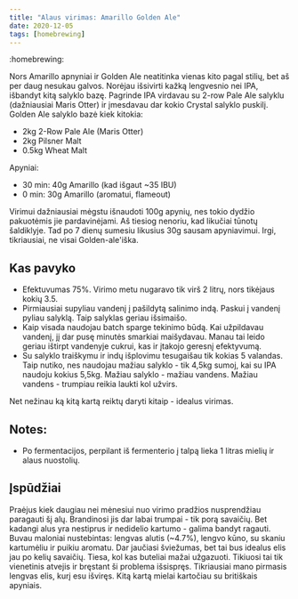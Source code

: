 ```yaml
---
title: "Alaus virimas: Amarillo Golden Ale"
date: 2020-12-05
tags: [homebrewing]
---
```


:homebrewing:

Nors Amarillo apnyniai ir Golden Ale neatitinka vienas kito pagal stilių, bet aš
per daug nesukau galvos. Norėjau išsivirti kažką lengvesnio nei IPA, išbandyt
kitą salyklo bazę. Pagrinde IPA virdavau su 2-row Pale Ale salyklu (dažniausiai
Maris Otter) ir įmesdavau dar kokio Crystal salyklo puskilį. Golden Ale salyklo
bazė kiek kitokia:

- 2kg 2-Row Pale Ale (Maris Otter)
- 2kg Pilsner Malt
- 0.5kg Wheat Malt

Apyniai:
- 30 min: 40g Amarillo (kad išgaut ~35 IBU)
- 0 min: 30g Amarillo (aromatui, flameout)

Virimui dažniausiai mėgstu išnaudoti 100g apynių, nes tokio dydžio pakuotėmis
jie pardavinėjami. Aš tiesiog nenoriu, kad likučiai tūnotų šaldiklyje. Tad po 7
dienų sumesiu likusius 30g sausam apyniavimui. Irgi, tikriausiai, ne visai
Golden-ale'iška.

## Kas pavyko

- Efektuvumas 75%. Virimo metu nugaravo tik virš 2 litrų, nors tikėjaus kokių
  3.5.
- Pirmiausiai supyliau vandenį į pašildytą salinimo indą. Paskui į vandenį
  pyliau salyklą. Taip salyklas geriau išsimaišo.
- Kaip visada naudojau batch sparge tekinimo būdą. Kai užpildavau vandenį, jį
  dar pusę minutės smarkiai maišydavau. Manau tai leido geriau ištirpt vandenyje
  cukrui, kas ir įtakojo geresnį efektyvumą.
- Su salyklo traiškymu ir indų išplovimu tesugaišau tik kokias 5 valandas. Taip
  nutiko, nes naudojau mažiau salyklo - tik 4,5kg sumoj, kai su IPA naudoju
  kokius 5,5kg. Mažiau salyklo - mažiau vandens. Mažiau vandens - trumpiau
  reikia laukti kol užvirs.

Net nežinau ką kitą kartą reiktų daryti kitaip - idealus virimas.

## Notes:

- Po fermentacijos, perpilant iš fermenterio į talpą lieka 1 litras mielių ir
  alaus nuostolių.

## Įspūdžiai

Praėjus kiek daugiau nei mėnesiui nuo virimo pradžios nusprendžiau paragauti šį
alų. Brandinosi jis dar labai trumpai - tik porą savaičių. Bet kadangi alus yra
nestiprus ir nedidelio kartumo - galima bandyt ragauti. Buvau maloniai
nustebintas: lengvas alutis (~4.7%), lengvo kūno, su skaniu kartumėliu ir puikiu
aromatu. Dar jaučiasi šviežumas, bet tai bus idealus elis jau po kelių savaičių.
Tiesa, kol kas buteliai mažai užgazuoti. Tikiuosi tai tik vienetinis atvejis ir
bręstant ši problema išsispręs. Tikriausiai mano pirmasis lengvas elis, kurį esu
išviręs.  Kitą kartą mielai kartočiau su britiškais apyniais.
